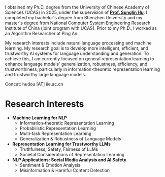 I obtained my Ph.D. degree from the University of Chinese Academy of Sciences (UCAS) in 2025, under the supervision of [**Prof. Songlin Hu**](https://people.ucas.ac.cn/~husonglin?language=en). 
I completed my bachelor's degree from Shenzhen University and my master's degree from National Computer System Engineering Research Institute of China (joint program with UCAS). 
Prior to my Ph.D., I worked as an Algorithm Researcher at Ping An.

My research interests include natural language processing and machine learning. 
My research goal is to develop more intelligent, efficient, and trustworthy AI systems for language understanding and generation. 
To achieve this, I am currently focused on general representation learning to enhance language models' generalization, robustness, efficiency, and trustworthiness, particularly in information-theoretic representation learning and trustworthy large language models.  


Concat: hudou [AT] iie.ac.cn

# Research Interests
- **Machine Learning for NLP**
  - Information-theoretic Representation Learning
  - Probabilistic Representation Learning
  - Multi-task Representation Learning
  - Generalization & Robustness of Language Models
- **Representation Learning for Trustworthy LLMs**
  - Truthfulness, Safety, Fairness of LLMs
  - Societal Considerations of Representation Learning
- **NLP Applications: Social Media Analysis and AI Safety**
  - Sentiment & Emotion Analysis
  - Misinformation & Harmful Content Detection
